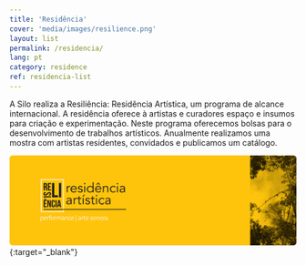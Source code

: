 ```yaml
---
title: 'Residência'
cover: 'media/images/resilience.png'
layout: list
permalink: /residencia/
lang: pt
category: residence
ref: residencia-list
---
```

A Silo realiza a Resiliência: Residência Artística,  um programa de alcance internacional. A residência oferece à artistas e curadores espaço e insumos para criação e experimentação.  Neste programa oferecemos bolsas para o desenvolvimento de trabalhos artísticos. Anualmente realizamos uma mostra com artistas residentes, convidados e publicamos um catálogo.

[![](/media/images/resiliencia_todos.jpg)](https://resilience.silo.org.br/){:target="_blank"}
